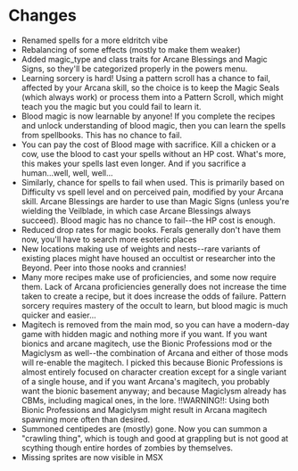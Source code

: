 # Changes

- Renamed spells for a more eldritch vibe
- Rebalancing of some effects (mostly to make them weaker)
- Added magic_type and class traits for Arcane Blessings and Magic Signs, so they'll be categorized properly in the powers menu.
- Learning sorcery is hard! Using a pattern scroll has a chance to fail, affected by your Arcana skill, so the choice is to keep the Magic Seals (which always work) or process them into a Pattern Scroll, which might teach you the magic but you could fail to learn it.
- Blood magic is now learnable by anyone! If you complete the recipes and unlock understanding of blood magic, then you can learn the spells from spellbooks. This has no chance to fail. 
- You can pay the cost of Blood mage with sacrifice. Kill a chicken or a cow, use the blood to cast your spells without an HP cost. What's more, this makes your spells last even longer. And if you sacrifice a human...well, well, well...
- Similarly, chance for spells to fail when used.  This is primarily based on Difficulty vs spell level and on perceived pain, modified by your Arcana skill.  Arcane Blessings are harder to use than Magic Signs (unless you're wielding the Veilblade, in which case Arcane Blessings always succeed). Blood magic has no chance to fail--the HP cost is enough.
- Reduced drop rates for magic books. Ferals generally don't have them now, you'll have to search more esoteric places
- New locations making use of weights and nests--rare variants of existing places might have housed an occultist or researcher into the Beyond. Peer into those nooks and crannies!
- Many more recipes make use of proficiencies, and some now require them. Lack of Arcana proficiencies generally does not increase the time taken to create a recipe, but it does increase the odds of failure.  Pattern sorcery requires mastery of the occult to learn, but blood magic is much quicker and easier...
- Magitech is removed from the main mod, so you can have a modern-day game with hidden magic and nothing more if you want. If you want bionics and arcane magitech, use the Bionic Professions mod or the Magiclysm as well--the combination of Arcana and either of those mods will re-enable the magitech. I picked this because Bionic Professions is almost entirely focused on character creation except for a single variant of a single house, and if you want Arcana's magitech, you probably want the bionic basement anyway; and because Magiclysm already has CBMs, including magical ones, in the lore. !!WARNING!!: Using both Bionic Professions and Magiclysm might result in Arcana magitech spawning more often than desired.
- Summoned centipedes are (mostly) gone. Now you can summon a "crawling thing", which is tough and good at grappling but is not good at scything though entire hordes of zombies by themselves.
- Missing sprites are now visible in MSX